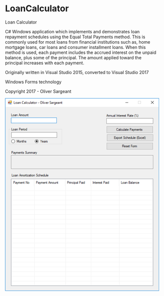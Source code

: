 # LoanCalculator
Loan Calculator

C# Windows application which implements and demonstrates loan repayment schedules using the Equal Total Payments method. This is commonly used for most loans from financial institutions such as, home mortgage loans, car loans and consumer installment loans. When this method is used, each payment includes the accrued interest on the unpaid balance, plus some of the principal. The amount applied toward the principal increases with each payment.

Originally written in Visual Studio 2015, converted to Visual Studio 2017

Windows Forms technology

Copyright 2017 - Oliver Sargeant


![Screenshot](LoanCalculatorScreenshot.png)

